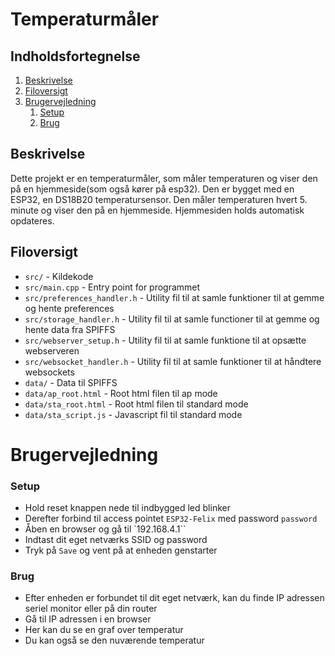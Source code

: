# Temperaturmåler
## Indholdsfortegnelse
1. [Beskrivelse](#beskrivelse)
2. [Filoversigt](#filoversigt)
2. [Brugervejledning](#brugervejledning)
    1. [Setup](#setup)
    2. [Brug](#brug)

## Beskrivelse
Dette projekt er en temperaturmåler, som måler temperaturen og viser den på en hjemmeside(som også kører på esp32). Den er bygget med en ESP32, en DS18B20 temperatursensor. Den måler temperaturen hvert 5. minute og viser den på en hjemmeside. Hjemmesiden holds automatisk opdateres.

## Filoversigt
* `src/` - Kildekode
* `src/main.cpp` - Entry point for programmet
* `src/preferences_handler.h` - Utility fil til at samle funktioner til at gemme og hente preferences
* `src/storage_handler.h` - Utility fil til at samle functioner til at gemme og hente data fra SPIFFS
* `src/webserver_setup.h` - Utility fil til at samle funktione til at opsætte webserveren
* `src/websocket_handler.h` - Utility fil til at samle funktioner til at håndtere websockets
* `data/` - Data til SPIFFS
* `data/ap_root.html` - Root html filen til ap mode
* `data/sta_root.html` - Root html filen til standard mode
* `data/sta_script.js` - Javascript fil til standard mode


# Brugervejledning

### Setup
* Hold reset knappen nede til indbygged led blinker
* Derefter forbind til access pointet `ESP32-Felix` med password `password`
* Åben en browser og gå til `192.168.4.1``
* Indtast dit eget netværks SSID og password
* Tryk på `Save` og vent på at enheden genstarter


### Brug
* Efter enheden er forbundet til dit eget netværk, kan du finde IP adressen seriel monitor eller på din router
* Gå til IP adressen i en browser
* Her kan du se en graf over temperatur
* Du kan også se den nuværende temperatur
